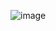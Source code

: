 ![image](https://github.com/heroesofcode/pullpanda/assets/13969802/9d21b64c-ab9b-46e8-a3a3-03323eb82cfe)
